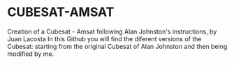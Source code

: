 # CUBESAT-AMSAT
Creation of a Cubesat - Amsat following Alan Johnston's instructions, by Juan Lacosta
In this Github you will find the diferent versions of the Cubesat: starting from the original Cubesat of Alan Johnston and then being modified by me.
